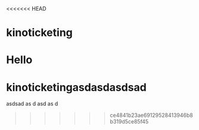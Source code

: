 <<<<<<< HEAD
# kinoticketing

Hello
=======
# kinoticketingasdasdasdsad


asdsad
as
d
asd
as
d
>>>>>>> ce4841b23ae69129528413946b8b319d5ce85f45
